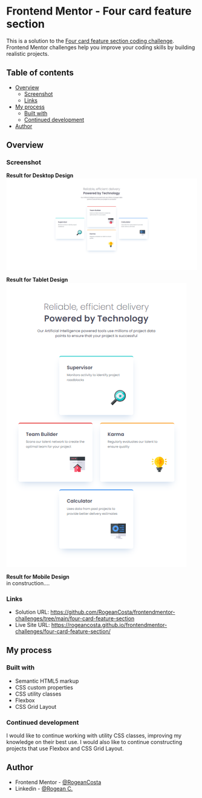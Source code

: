 # Frontend Mentor - Four card feature section

This is a solution to the [Four card feature section coding challenge](https://www.frontendmentor.io/challenges/four-card-feature-section-weK1eFYK). Frontend Mentor challenges help you improve your coding skills by building realistic projects.

## Table of contents

- [Overview](#overview)
  - [Screenshot](#screenshot)
  - [Links](#links)
- [My process](#my-process)
  - [Built with](#built-with)
  - [Continued development](#continued-development)
- [Author](#author)

## Overview

### Screenshot

**Result for Desktop Design**
![](./design/four-card-feature-section-desktop-solution.PNG)

**Result for Tablet Design** </br>
![](./design/four-card-feature-section-tablet-solution.PNG)

**Result for Mobile Design** </br>
in construction....

<!-- ![](./design/recipe-page-mobile-solution.PNG) -->

### Links

- Solution URL: https://github.com/RogeanCosta/frontendmentor-challenges/tree/main/four-card-feature-section
- Live Site URL: https://rogeancosta.github.io/frontendmentor-challenges/four-card-feature-section/

## My process

### Built with

- Semantic HTML5 markup
- CSS custom properties
- CSS utility classes
- Flexbox
- CSS Grid Layout

### Continued development

I would like to continue working with utility CSS classes, improving my knowledge on their best use. I would also like to continue constructing projects that use Flexbox and CSS Grid Layout.

## Author

- Frontend Mentor - [@RogeanCosta](https://www.frontendmentor.io/profile/RogeanCosta)
- Linkedin - [@Rogean C.](https://www.linkedin.com/in/rogean-c-884a01b8)
